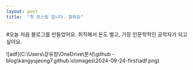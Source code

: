 ```yaml
---
layout: post
title:  "첫 포스팅 입니다. 잠와요"
---
```


#오늘 처음 블로그를 만들었어요.
취직해서 돈도 벌고, 가장 인문학적인 공학자가 되고싶어요.

![adf](C:\Users\강유정\OneDrive\문서\github - blog\kangyujeong7.github.io\images\2024-09-24-first\adf.png)

